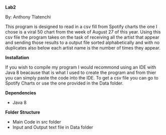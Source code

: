 **Lab2**
 
 By: Anthony Tlatenchi

This program is designed to read in a csv fill from Spotify charts the one I chose is a viral 50 chart from the week of August 27 of this year. Using this csv file the program takes on the task of receiving all the artist that appear and sending those results to a output file sorted alphabetically and with no duplicates also below each artist name is the number of times they appear.


**Installation**

If you wish to compile my program I would recommond using an IDE with Java 8 beacause that is what I used to create the program and from thier you can simply paste the code into the IDE. To get a csv file you can go to Spotify Charts or use the one provided in the Data folder.

**Dependencies** 

* Java 8
 
**Folder Structure**

* Main Code in src folder 
* Input and Output text file in Data folder
